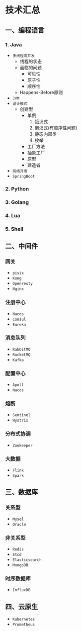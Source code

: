 # 技术汇总

## 一、编程语言
### 1. Java
- `多线程高并发`
  - 线程的状态
  - 面临的问题
    - 可见性
    - 原子性
    - 顺序性
  - Happens-Before原则
- `JVM`
- `设计模式`
  - 创建型
    - 单例
       1. 饿汉式
       2. 懒汉式(有顺序性问题) 
       3. 静态内部类
       4. 枚举
    - 工厂方法
    - 抽象工厂
    - 原型
    - 建造者
- `网络开发`
- `SpringBoot`

### 2. Python
### 3. Golang
### 4. Lua
### 5. Shell

## 二、中间件
### 网关
- `pisix`
- `Kong`
- `Openresty`
- `Nginx`

### 注册中心
- `Nacos`
- `Consul`
- `Eureka`

### 消息队列
- `RabbitMQ`
- `RocketMQ`
- `Kafka`

### 配置中心
- `Apoll`
- `Nacos`

### 熔断
- `Sentinel`
- `Hystrix`

### 分布式协调
- `Zookeeper`

### 大数据
- `Flink`
- `Spark`

## 三、数据库
### 关系型
- `Mysql`
- `Oracle`

### 非关系型
- `Redis`
- `Etcd`
- `Elasticsearch`
- `MongoDB`

### 时序数据库
- `InfluxDB`

## 四、云原生
- `Kubernetes`
- `Prometheus`













